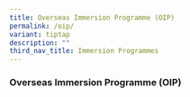 ```yaml
---
title: Overseas Immersion Programme (OIP)
permalink: /oip/
variant: tiptap
description: ""
third_nav_title: Immersion Programmes
---
```

<h3>Overseas Immersion Programme (OIP)</h3>
<p></p>